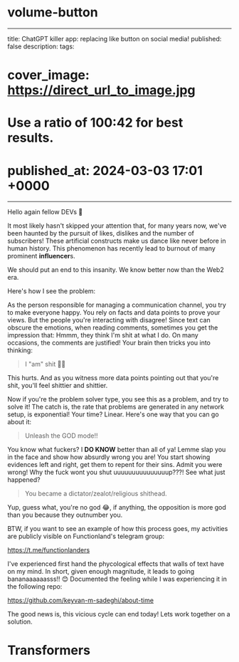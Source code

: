 # volume-button

---
title: ChatGPT killer app: replacing like button on social media!
published: false
description: 
tags: 
# cover_image: https://direct_url_to_image.jpg
# Use a ratio of 100:42 for best results.
# published_at: 2024-03-03 17:01 +0000
---

Hello again fellow DEVs 🤗

It most likely hasn't skipped your attention that, for many years now, we've been haunted by the pursuit of likes, dislikes and the number of subscribers! These artificial constructs make us dance like never before in human history. This phenomenon has recently lead to burnout of many prominent **influencer**s.

We should put an end to this insanity. We know better now than the Web2 era.

Here's how I see the problem:

As the person responsible for managing a communication channel, you try to make everyone happy. You rely on facts and data points to prove your views. But the people you're interacting with disagree! Since text can obscure the emotions, when reading comments, sometimes you get the impression that: Hmmm, they think I'm shit at what I do. On many occasions, the comments are justified! Your brain then tricks you into thinking:

> I "am" shit 💩😓

This hurts. And as you witness more data points pointing out that you're shit, you'll feel shittier and shittier.

Now if you're the problem solver type, you see this as a problem, and try to solve it! The catch is, the rate that problems are generated in any network setup, is exponential! Your time? Linear. Here's one way that you can go about it:

> Unleash the GOD mode!!

You know what fuckers? I **DO KNOW** better than all of ya! Lemme slap you in the face and show how absurdly wrong you are! You start showing evidences left and right, get them to repent for their sins. Admit you were wrong! Why the fuck wont you shut uuuuuuuuuuuuuuup???! See what just happened?

> You became a dictator/zealot/religious shithead.

Yup, guess what, you're no god 😂, if anything, the opposition is more god than you because they outnumber you.

BTW, if you want to see an example of how this process goes, my activities are publicly visible on Functionland's telegram group:

https://t.me/functionlanders

I've experienced first hand the phycological effects that walls of text have on my mind. In short, given enough magnitude, it leads to going bananaaaaaasss!! 😊 Documented the feeling while I was experiencing it in the following repo:

https://github.com/keyvan-m-sadeghi/about-time

The good news is, this vicious cycle can end today! Lets work together on a solution.

# Transformers

